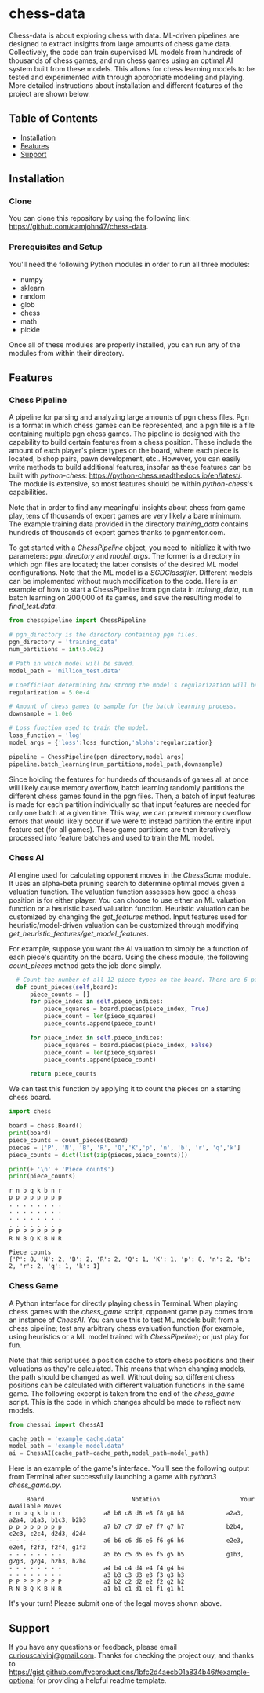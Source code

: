 # chess-data
Chess-data is about exploring chess with data. ML-driven pipelines are designed to extract insights from large amounts of chess game data. Collectively, the code can train supervised ML models from hundreds of thousands of chess games, and run chess games using an optimal AI system built from these models. This allows for chess learning models to be tested and experimented with through appropriate modeling and playing. More detailed instructions about installation and different features of the project are shown below.

## Table of Contents 
- [Installation](#installation)
- [Features](#features)
- [Support](#support)

## Installation 

### Clone
You can clone this repository by using the following link: https://github.com/camjohn47/chess-data. 

### Prerequisites and Setup
You'll need the following Python modules in order to run all three modules: 
* numpy
* sklearn
* random
* glob
* chess
* math
* pickle

Once all of these modules are properly installed, you can run any of the modules from within their directory. 

## Features
### Chess Pipeline
A pipeline for parsing and analyzing large amounts of pgn chess files. Pgn is a format in which chess games can be represented, and a pgn file is a file containing multiple pgn chess games. The pipeline is designed with the capability to build certain features from a chess position. These include the amount of each player's piece types on the board, where each piece is located, bishop pairs, pawn development, etc.. However, you can easily write methods to build additional features, insofar as these features can be built with *python-chess*: https://python-chess.readthedocs.io/en/latest/. The module is extensive, so most features should be within *python-chess*'s capabilities. 

Note that in order to find any meaningful insights about chess from game play, tens of thousands of expert games are very likely a bare minimum. The example training data provided in the directory *training_data* contains hundreds of thousands of expert games thanks to pgnmentor.com.

To get started with a *ChessPipeline* object, you need to initialize it with two parameters: *pgn_directory* and *model_args*. The former is a directory in which pgn files are located; the latter consists of the desired ML model configurations. Note that the ML model is a *SGDClassifier*. Different models can be implemented without much modification to the code. Here is an example of how to start a ChessPipeline from pgn data in *training_data*, run batch learning on 200,000 of its games, and save the resulting model to *final_test.data*. 

```python
from chesspipeline import ChessPipeline

# pgn_directory is the directory containing pgn files. 
pgn_directory = 'training_data'
num_partitions = int(5.0e2)

# Path in which model will be saved.
model_path = 'million_test.data'

# Coefficient determining how strong the model's regularization will be weighted. Higher regularization -> higher penalty for model complexity. 
regularization = 5.0e-4

# Amount of chess games to sample for the batch learning process.
downsample = 1.0e6

# Loss function used to train the model.
loss_function = 'log'
model_args = {'loss':loss_function,'alpha':regularization}

pipeline = ChessPipeline(pgn_directory,model_args)
pipeline.batch_learning(num_partitions,model_path,downsample)
```
Since holding the features for hundreds of thousands of games all at once will likely cause memory overflow, batch learning randomly partitions the different chess games found in the pgn files. Then, a batch of input features is made for each partition individually so that input features are needed for only one batch at a given time. This way, we can prevent memory overflow errors that would likely occur if we were to instead partition the entire input feature set (for all games). These game partitions are then iteratively processed into feature batches and used to train the ML model.

### Chess AI
AI engine used for calculating opponent moves in the *ChessGame* module. It uses an alpha-beta pruning search to determine optimal moves given a valuation function. The valuation function assesses how good a chess position is for either player. You can choose to use either an ML valuation function or a heuristic based valuation function. Heuristic valuation can be customized by changing the *get_features* method. Input features used for heuristic/model-driven valuation can be customized through modifying *get_heuristic_features/get_model_features*. 

For example, suppose you want the AI valuation to simply be a function of each piece's quantity on the board. Using the chess module, the following *count_pieces* method gets the job done simply. 

  ``` python
	# Count the number of all 12 piece types on the board. There are 6 pieces for each side (white and black): pawn,knight,bishop,rook,queen,king, which are defined in that order and with white chosen first. 
	def count_pieces(self,board):
		piece_counts = []
		for piece_index in self.piece_indices:
			piece_squares = board.pieces(piece_index, True)
			piece_count = len(piece_squares)
			piece_counts.append(piece_count)

		for piece_index in self.piece_indices:
			piece_squares = board.pieces(piece_index, False)
			piece_count = len(piece_squares)
			piece_counts.append(piece_count)

		return piece_counts
  ```
  We can test this function by applying it to count the pieces on a starting chess board. 
  ``` python
  import chess
  
  board = chess.Board()
  print(board)
  piece_counts = count_pieces(board)
  pieces = ['P', 'N', 'B', 'R', 'Q','K','p', 'n', 'b', 'r', 'q','k']
  piece_counts = dict(list(zip(pieces,piece_counts)))
  
  print(+ '\n' + 'Piece counts')
  print(piece_counts)    
  ```
  ```
  r n b q k b n r
  p p p p p p p p
  . . . . . . . .
  . . . . . . . .
  . . . . . . . .
  . . . . . . . .
  P P P P P P P P
  R N B Q K B N R

  Piece counts
  {'P': 8, 'N': 2, 'B': 2, 'R': 2, 'Q': 1, 'K': 1, 'p': 8, 'n': 2, 'b': 2, 'r': 2, 'q': 1, 'k': 1}
  ```

### Chess Game 
A Python interface for directly playing chess in Terminal. When playing chess games with the *chess_game* script, opponent game play comes from an instance of *ChessAI*. You can use this to test ML models built from a chess pipeline; test any arbitrary chess evaluation function (for example, using heuristics or a ML model trained with *ChessPipeline*); or just play for fun.

Note that this script uses a position cache to store chess positions and their valuations as they're calculated. This means that when changing models, the path should be changed as well. Without doing so, different chess positions can be calculated with different valuation functions in the same game. The following excerpt is taken from the end of the *chess_game* script. This is the code in which changes should be made to reflect new models.

``` python
from chessai import ChessAI

cache_path = 'example_cache.data'
model_path = 'example_model.data'
ai = ChessAI(cache_path=cache_path,model_path=model_path)
```
Here is an example of the game's interface. You'll see the following output from Terminal after successfully launching a game with *python3 chess_game.py*. 
``` 
     Board                         Notation                       Your Available Moves
r n b q k b n r            a8 b8 c8 d8 e8 f8 g8 h8            a2a3, a2a4, b1a3, b1c3, b2b3
p p p p p p p p            a7 b7 c7 d7 e7 f7 g7 h7            b2b4, c2c3, c2c4, d2d3, d2d4
- - - - - - - -            a6 b6 c6 d6 e6 f6 g6 h6            e2e3, e2e4, f2f3, f2f4, g1f3
- - - - - - - -            a5 b5 c5 d5 e5 f5 g5 h5            g1h3, g2g3, g2g4, h2h3, h2h4
- - - - - - - -            a4 b4 c4 d4 e4 f4 g4 h4
- - - - - - - -            a3 b3 c3 d3 e3 f3 g3 h3
P P P P P P P P            a2 b2 c2 d2 e2 f2 g2 h2
R N B Q K B N R            a1 b1 c1 d1 e1 f1 g1 h1
```

It's your turn! Please submit one of the legal moves shown above.

## Support
If you have any questions or feedback, please email curiouscalvinj@gmail.com. Thanks for checking the project ouy, and thanks to https://gist.github.com/fvcproductions/1bfc2d4aecb01a834b46#example-optional for providing a helpful readme template.
